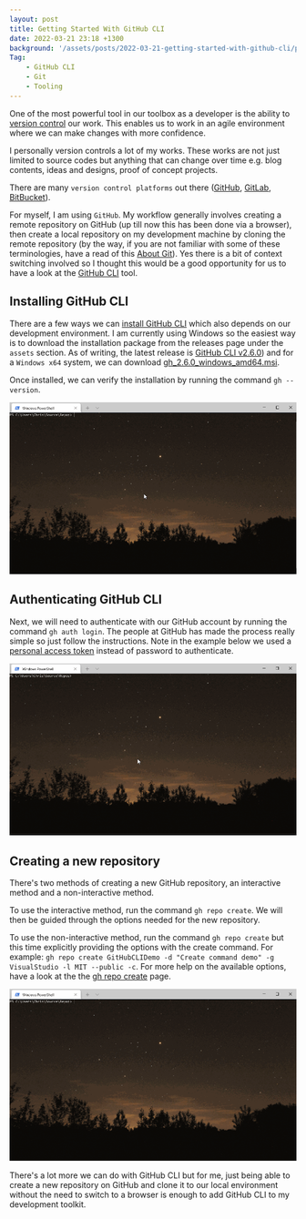 ```yaml
---
layout: post
title: Getting Started With GitHub CLI
date: 2022-03-21 23:18 +1300
background: '/assets/posts/2022-03-21-getting-started-with-github-cli/post-banner-2022-03-21-getting-started-with-github-cli.jpg'
Tag:
    - GitHub CLI
    - Git
    - Tooling
---
```


One of the most powerful tool in our toolbox as a developer is the ability to [version control](https://en.wikipedia.org/wiki/Version_control) our work. This enables us to work in an agile environment where we can make changes with more confidence.

I personally version controls a lot of my works. These works are not just limited to source codes but anything that can change over time e.g. blog contents, ideas and designs, proof of concept projects.

There are many `version control platforms` out there ([GitHub](https://github.com/github), [GitLab](https://about.gitlab.com/), [BitBucket](https://bitbucket.org/)).

For myself, I am using `GitHub`. My workflow generally involves creating a remote repository on GitHub (up till now this has been done via a browser), then create a local repository on my development machine by cloning the remote repository (by the way, if you are not familiar with some of these terminologies, have a read of this [About Git](https://docs.github.com/en/get-started/using-git/about-git)). Yes there is a bit of context switching involved so I thought this would be a good opportunity for us to have a look at the [GitHub CLI](https://github.com/cli/cli) tool.

## Installing GitHub CLI

There are a few ways we can [install GitHub CLI](https://github.com/cli/cli#installation) which also depends on our development environment. I am currently using Windows so the easiest way is to download the installation package from the releases page under the `assets` section. As of writing, the latest release is [GitHub CLI v2.6.0](https://github.com/cli/cli/releases/tag/v2.6.0)) and for a `Windows x64` system, we can download [gh_2.6.0_windows_amd64.msi](https://github.com/cli/cli/releases/download/v2.6.0/gh_2.6.0_windows_amd64.msi).

Once installed, we can verify the installation by running the command `gh --version`.

![Check GitHub CLI version](/assets/posts/2022-03-21-getting-started-with-github-cli/check_github_cli_version.gif)


## Authenticating GitHub CLI

Next, we will need to authenticate with our GitHub account by running the command `gh auth login`. The people at GitHub has made the process really simple so just follow the instructions. Note in the example below we used a [personal access token](https://docs.github.com/en/authentication/keeping-your-account-and-data-secure/creating-a-personal-access-token) instead of password to authenticate.

![GitHub CLI login](/assets/posts/2022-03-21-getting-started-with-github-cli/github_cli_login.gif)

## Creating a new repository

There's two methods of creating a new GitHub repository, an interactive method and a non-interactive method.

To use the interactive method, run the command `gh repo create`. We will then be guided through the options needed for the new repository.

To use the non-interactive method, run the command `gh repo create` but this time explicitly providing the options with the create command. For example: `gh repo create GitHubCLIDemo -d "Create command demo" -g VisualStudio -l MIT --public -c`. For more help on the available options, have a look at the the [gh repo create](https://cli.github.com/manual/gh_repo_create) page.

![Create new GitHub repository](/assets/posts/2022-03-21-getting-started-with-github-cli/github_cli_create_repo.gif)

There's a lot more we can do with GitHub CLI but for me, just being able to create a new repository on GitHub and clone it to our local environment without the need to switch to a browser is enough to add GitHub CLI to my development toolkit.
